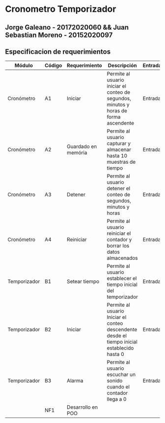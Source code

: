 # Cronometro Temporizador

## Jorge Galeano - 20172020060 && Juan Sebastian Moreno - 20152020097

## Especificacion de requerimientos
| Módulo | Código | Requerimiento | Descripción | Entrada | Salida |
| ------------- | ------------- | ------------- | ------------- | ------------- | ------------- |
| Cronómetro | A1 |	Iniciar | Permite al usuario iniciar el conteo de segundos, minutos y horas de forma ascendente | Entrada | Salida |
| Cronómetro | A2 |	Guardado en memória | Permite al usuario capturar y almacenar hasta 10 muestras de tiempo | Entrada | Salida |
| Cronómetro | A3 |	Detener | Permite al usuario detener el conteo de segundos, minutos y horas | Entrada | Salida |
| Cronómetro | A4 |	Reiniciar | Permite al usuario reiniciar el contador y borrar los datos almacenados | Entrada | Salida |
| Temporizador | B1 |	Setear tiempo | Permite al usuario establecer el tiempo inicial del temporizador | Entrada | Salida |
| Temporizador | B2 |	Iniciar | Permite al usuario Iniciar el conteo descendente desde el tiempo inicial establecido hasta 0 | Entrada | Salida |
| Temporizador | B3 |	Alarma | Permite al usuario escuchar un sonido cuando el contador llega a 0 | Entrada | Salida |
| | NF1 |	Desarrollo en POO | | | |
